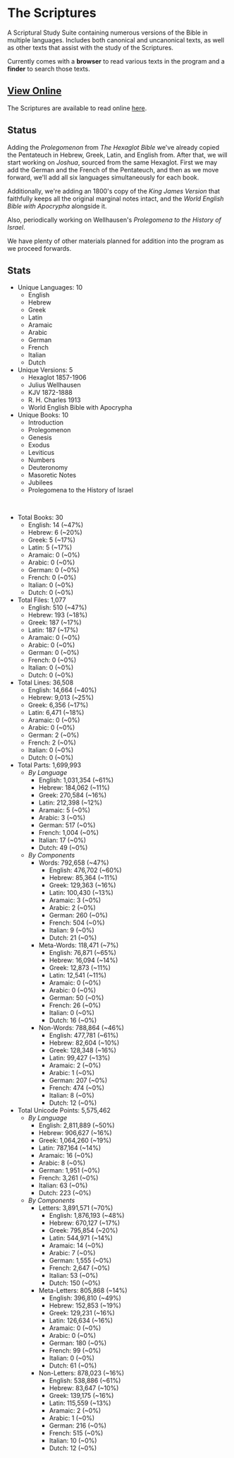 # The Scriptures

A Scriptural Study Suite containing numerous versions of the Bible in multiple languages. Includes both canonical and uncanonical texts, as well as other texts that assist with the study of the Scriptures.

Currently comes with a **browser** to read various texts in the program and a **finder** to search those texts.

## **[View Online](https://r-neal-kelly.github.io/the_scriptures/)**

The Scriptures are available to read online [here](https://r-neal-kelly.github.io/the_scriptures/).

## Status

Adding the *Prolegomenon* from *The Hexaglot Bible* we've already copied the Pentateuch in Hebrew, Greek, Latin, and English from. After that, we will start working on *Joshua*, sourced from the same Hexaglot. First we may add the German and the French of the Pentateuch, and then as we move forward, we'll add all six languages simultaneously for each book.

Additionally, we're adding an 1800's copy of the *King James Version* that faithfully keeps all the original marginal notes intact, and the *World English Bible with Apocrypha* alongside it.

Also, periodically working on Wellhausen's *Prolegomena to the History of Israel*.

We have plenty of other materials planned for addition into the program as we proceed forwards.

## Stats

- Unique Languages: 10
    - English
    - Hebrew
    - Greek
    - Latin
    - Aramaic
    - Arabic
    - German
    - French
    - Italian
    - Dutch
- Unique Versions: 5
    - Hexaglot 1857-1906
    - Julius Wellhausen
    - KJV 1872-1888
    - R. H. Charles 1913
    - World English Bible with Apocrypha
- Unique Books: 10
    - Introduction
    - Prolegomenon
    - Genesis
    - Exodus
    - Leviticus
    - Numbers
    - Deuteronomy
    - Masoretic Notes
    - Jubilees
    - Prolegomena to the History of Israel

<br>

- Total Books: 30
    - English: 14 (~47%)
    - Hebrew: 6 (~20%)
    - Greek: 5 (~17%)
    - Latin: 5 (~17%)
    - Aramaic: 0 (~0%)
    - Arabic: 0 (~0%)
    - German: 0 (~0%)
    - French: 0 (~0%)
    - Italian: 0 (~0%)
    - Dutch: 0 (~0%)
- Total Files: 1,077
    - English: 510 (~47%)
    - Hebrew: 193 (~18%)
    - Greek: 187 (~17%)
    - Latin: 187 (~17%)
    - Aramaic: 0 (~0%)
    - Arabic: 0 (~0%)
    - German: 0 (~0%)
    - French: 0 (~0%)
    - Italian: 0 (~0%)
    - Dutch: 0 (~0%)
- Total Lines: 36,508
    - English: 14,664 (~40%)
    - Hebrew: 9,013 (~25%)
    - Greek: 6,356 (~17%)
    - Latin: 6,471 (~18%)
    - Aramaic: 0 (~0%)
    - Arabic: 0 (~0%)
    - German: 2 (~0%)
    - French: 2 (~0%)
    - Italian: 0 (~0%)
    - Dutch: 0 (~0%)
- Total Parts: 1,699,993
    - <i>By Language</i>
        - English: 1,031,354 (~61%)
        - Hebrew: 184,062 (~11%)
        - Greek: 270,584 (~16%)
        - Latin: 212,398 (~12%)
        - Aramaic: 5 (~0%)
        - Arabic: 3 (~0%)
        - German: 517 (~0%)
        - French: 1,004 (~0%)
        - Italian: 17 (~0%)
        - Dutch: 49 (~0%)
    - <i>By Components</i>
        - Words: 792,658 (~47%)
            - English: 476,702 (~60%)
            - Hebrew: 85,364 (~11%)
            - Greek: 129,363 (~16%)
            - Latin: 100,430 (~13%)
            - Aramaic: 3 (~0%)
            - Arabic: 2 (~0%)
            - German: 260 (~0%)
            - French: 504 (~0%)
            - Italian: 9 (~0%)
            - Dutch: 21 (~0%)
        - Meta-Words: 118,471 (~7%)
            - English: 76,871 (~65%)
            - Hebrew: 16,094 (~14%)
            - Greek: 12,873 (~11%)
            - Latin: 12,541 (~11%)
            - Aramaic: 0 (~0%)
            - Arabic: 0 (~0%)
            - German: 50 (~0%)
            - French: 26 (~0%)
            - Italian: 0 (~0%)
            - Dutch: 16 (~0%)
        - Non-Words: 788,864 (~46%)
            - English: 477,781 (~61%)
            - Hebrew: 82,604 (~10%)
            - Greek: 128,348 (~16%)
            - Latin: 99,427 (~13%)
            - Aramaic: 2 (~0%)
            - Arabic: 1 (~0%)
            - German: 207 (~0%)
            - French: 474 (~0%)
            - Italian: 8 (~0%)
            - Dutch: 12 (~0%)
- Total Unicode Points: 5,575,462
    - <i>By Language</i>
        - English: 2,811,889 (~50%)
        - Hebrew: 906,627 (~16%)
        - Greek: 1,064,260 (~19%)
        - Latin: 787,164 (~14%)
        - Aramaic: 16 (~0%)
        - Arabic: 8 (~0%)
        - German: 1,951 (~0%)
        - French: 3,261 (~0%)
        - Italian: 63 (~0%)
        - Dutch: 223 (~0%)
    - <i>By Components</i>
        - Letters: 3,891,571 (~70%)
            - English: 1,876,193 (~48%)
            - Hebrew: 670,127 (~17%)
            - Greek: 795,854 (~20%)
            - Latin: 544,971 (~14%)
            - Aramaic: 14 (~0%)
            - Arabic: 7 (~0%)
            - German: 1,555 (~0%)
            - French: 2,647 (~0%)
            - Italian: 53 (~0%)
            - Dutch: 150 (~0%)
        - Meta-Letters: 805,868 (~14%)
            - English: 396,810 (~49%)
            - Hebrew: 152,853 (~19%)
            - Greek: 129,231 (~16%)
            - Latin: 126,634 (~16%)
            - Aramaic: 0 (~0%)
            - Arabic: 0 (~0%)
            - German: 180 (~0%)
            - French: 99 (~0%)
            - Italian: 0 (~0%)
            - Dutch: 61 (~0%)
        - Non-Letters: 878,023 (~16%)
            - English: 538,886 (~61%)
            - Hebrew: 83,647 (~10%)
            - Greek: 139,175 (~16%)
            - Latin: 115,559 (~13%)
            - Aramaic: 2 (~0%)
            - Arabic: 1 (~0%)
            - German: 216 (~0%)
            - French: 515 (~0%)
            - Italian: 10 (~0%)
            - Dutch: 12 (~0%)
